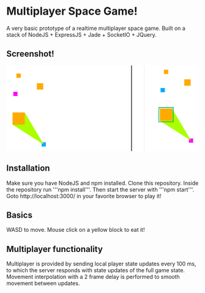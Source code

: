 # Multiplayer Space Game!
A very basic prototype of a realtime multiplayer space game. Built on a stack of NodeJS + ExpressJS + Jade + SocketIO + JQuery.

## Screenshot!
![two players in game](screenshot.png)

## Installation
Make sure you have NodeJS and npm installed.
Clone this repository.
Inside the repository run '''npm install'''.
Then start the server with '''npm start'''.
Goto http://localhost:3000/ in your favorite browser to play it!

## Basics
WASD to move.
Mouse click on a yellow block to eat it!

## Multiplayer functionality
Multiplayer is provided by sending local player state updates every 100 ms,
to which the server responds with state updates of the full game state.
Movement interpolation with a 2 frame delay is performed to smooth movement between updates.
